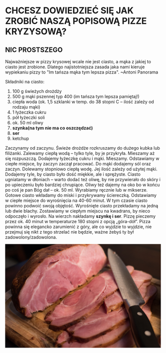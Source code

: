 # CHCESZ DOWIEDZIEĆ SIĘ JAK ZROBIĆ NASZĄ POPISOWĄ PIZZE KRYZYSOWĄ?
## NIC PROSTSZEGO

Najważniejsze w pizzy krysowej wcale nie jest ciasto, a mąka z jakiej to ciasto jest zrobione. Dlatego najistotniejsza zasada jaka nami kieruje wypiekaniu pizzy to
"Im tańsza mąka tym lepsza pizza". ~Antoni Panorama

Składniki na ciasto:
1. 100 g świeżych drożdży
2. 500 g mąki pszennej typ 400 (im tańsza tym lepsza pamiętaj!)
3. ciepła woda (ok. 1,5 szklanki w temp. do 38 stopni C – ilość zależy od rodzaju mąki)
4. 1 łyżeczka cukru
5. pół łyżeczki soli
6. ok. 50 ml oliwy
7. **szynka(na tym nie ma co oszczędzać)**
8. **ser**
9. ketchup

Zaczynamy od zaczynu. Świeże drożdże rozkruszamy do dużego kubka lub filiżanki. Zalewamy ciepłą wodą – tylko tyle, by je przykryła. Mieszamy aż się rozpuszczą. Dodajemy łyżeczkę cukru i mąki. Mieszamy. Odstawiamy w ciepłe miejsce, by zaczyn zaczął pracować. Do mąki dodajemy sól oraz zaczyn. Dolewamy stopniowo ciepłą wodę. Jej ilość zależy od użytej mąki. Dodajemy tyle, by ciasto było dość miękkie, ale i sprężyste. Ciasto ugniatamy w dłoniach – warto dodać też oliwę, by nie przywierało do skóry i po upieczeniu było bardziej chrupiące. Oliwy też dajemy na oko bo w końcu po coś je pan Bóg dał – ok. 50 ml. Wyrabiamy ręcznie lub w mikserze. Gotowe ciasto wkładamy do miski i przykrywamy ściereczką. Odstawiamy w ciepłe miejsce do wyrośnięcia na 40-60 minut. W tym czasie ciasto powinno podwoić swoją objętość. Wyrośnięte ciasto przekładamy na jedną lub dwie blachy. Zostawiamy w ciepłym miejscu na kwadrans, by nieco odpoczęło i wyrosło. Na wierzch nakładamy **szynkę i ser**. Pizzę pieczemy przez ok. 40 minut w temperaturze 180 stopni z opcją „góra-dół”. Pizza powinna się elegancko zarumienić z góry, ale co wyjdzie to wyjdzie, nie przejmuj się nikt z tego strzelać nie będzie, ważne żebyś ty był zadowolony/zadowolona.

<img src="img/karo-kujanpaa-Y6YP6VRk36U-unsplash.jpg" width=900>
